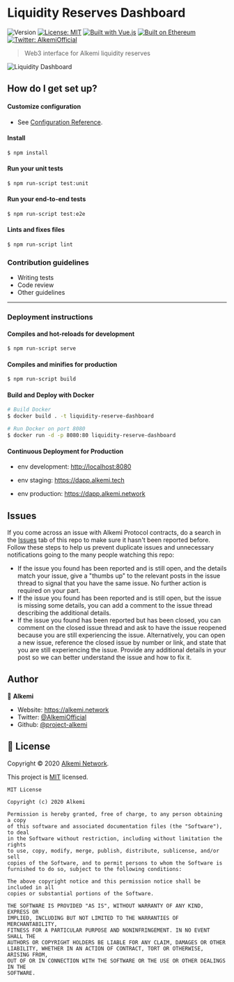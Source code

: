 # Liquidity Reserves Dashboard

![Version](https://img.shields.io/badge/version-1.0.0-blue.svg?cacheSeconds=2592000)
[![License: MIT](https://img.shields.io/badge/License-MIT-yellow.svg)](https://opensource.org/licenses/MIT)
[![Built with Vue.js](https://img.shields.io/badge/Vue.js-black?style=flat&logo=vue.js)](https://alkemi.atlassian.net/wiki/spaces/ARCH/pages/42139840/Switchboard)
[![Built on Ethereum](https://img.shields.io/badge/web3.js-blue?style=flat&logo=ethereum)](https://alkemi.atlassian.net/wiki/spaces/ARCH/pages/42139840/Switchboard)
[![Twitter: AlkemiOfficial](https://img.shields.io/twitter/follow/AlkemiOfficial.svg?style=social)](https://twitter.com/AlkemiOfficial)

> Web3 interface for Alkemi liquidity reserves

![Liquidity Dashboard](https://raw.githubusercontent.com/project-alkemi/alkemi-protocol/master/docs/assets/liquidity-dashboard2.gif)

## How do I get set up?

#### Customize configuration

-   See [Configuration Reference](https://cli.vuejs.org/config/).

#### Install

```bash
$ npm install
```

#### Run your unit tests

```bash
$ npm run-script test:unit
```

#### Run your end-to-end tests

```bash
$ npm run-script test:e2e
```

#### Lints and fixes files

```bash
$ npm run-script lint
```

### Contribution guidelines

-   Writing tests
-   Code review
-   Other guidelines

* * *

### Deployment instructions

#### Compiles and hot-reloads for development

```bash
$ npm run-script serve
```

#### Compiles and minifies for production

```bash
$ npm run-script build
```

#### Build and Deploy with Docker

```bash
# Build Docker
$ docker build . -t liquidity-reserve-dashboard

# Run Docker on port 8080
$ docker run -d -p 8080:80 liquidity-reserve-dashboard
```

#### Continuous Deployment for Production

-   env development: <http://localhost:8080>

-   env staging: <https://dapp.alkemi.tech>

-   env production: <https://dapp.alkemi.network>

## Issues

If you come across an issue with Alkemi Protocol contracts, do a search in the [Issues](https://github.com/project-alkemi/alkemi-protocol/issues) tab of this repo to make sure it hasn't been reported before. Follow these steps to help us prevent duplicate issues and unnecessary notifications going to the many people watching this repo:

-   If the issue you found has been reported and is still open, and the details match your issue, give a "thumbs up" to the relevant posts in the issue thread to signal that you have the same issue. No further action is required on your part.
-   If the issue you found has been reported and is still open, but the issue is missing some details, you can add a comment to the issue thread describing the additional details.
-   If the issue you found has been reported but has been closed, you can comment on the closed issue thread and ask to have the issue reopened because you are still experiencing the issue. Alternatively, you can open a new issue, reference the closed issue by number or link, and state that you are still experiencing the issue. Provide any additional details in your post so we can better understand the issue and how to fix it.

## Author

👤 **Alkemi**

-   Website: <https://alkemi.network>
-   Twitter: [@AlkemiOfficial](https://twitter.com/AlkemiOfficial)
-   Github: [@project-alkemi](https://github.com/project-alkemi)

## 📝 License

Copyright © 2020 [Alkemi Network](https://github.com/project-alkemi).

This project is [MIT](https://opensource.org/licenses/MIT) licensed.

    MIT License

    Copyright (c) 2020 Alkemi

    Permission is hereby granted, free of charge, to any person obtaining a copy
    of this software and associated documentation files (the "Software"), to deal
    in the Software without restriction, including without limitation the rights
    to use, copy, modify, merge, publish, distribute, sublicense, and/or sell
    copies of the Software, and to permit persons to whom the Software is
    furnished to do so, subject to the following conditions:

    The above copyright notice and this permission notice shall be included in all
    copies or substantial portions of the Software.

    THE SOFTWARE IS PROVIDED "AS IS", WITHOUT WARRANTY OF ANY KIND, EXPRESS OR
    IMPLIED, INCLUDING BUT NOT LIMITED TO THE WARRANTIES OF MERCHANTABILITY,
    FITNESS FOR A PARTICULAR PURPOSE AND NONINFRINGEMENT. IN NO EVENT SHALL THE
    AUTHORS OR COPYRIGHT HOLDERS BE LIABLE FOR ANY CLAIM, DAMAGES OR OTHER
    LIABILITY, WHETHER IN AN ACTION OF CONTRACT, TORT OR OTHERWISE, ARISING FROM,
    OUT OF OR IN CONNECTION WITH THE SOFTWARE OR THE USE OR OTHER DEALINGS IN THE
    SOFTWARE.
